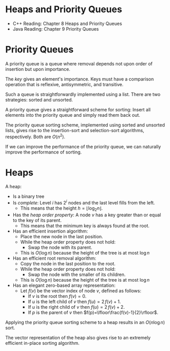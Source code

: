# Heaps and Priority Queues

- C++ Reading: Chapter 8 Heaps and Priority Queues
- Java Reading: Chapter 9 Priority Queues

# Priority Queues

A priority queue is a queue where removal depends not upon order of insertion but upon importance.

The *key* gives an element's importance. Keys must have a comparison operation that is reflexive, antisymmetric, and transitive.

Such a queue is straightforwardly implemented using a list. There are two strategies: sorted and unsorted.

A priority queue gives a straightforward scheme for sorting: Insert all elements into the priority queue and simply read them back out.

The priority queue sorting scheme, implemented using sorted and unsorted lists, gives rise to the insertion-sort and selection-sort algorithms, respectively. Both are $O(n^2)$.

If we can improve the performance of the priority queue, we can naturally improve the performance of sorting.

# Heaps

A heap:

- Is a binary tree
- Is *complete*: Level $i$ has $2^i$ nodes and the last level fills from the left.
	- This means that the height $h=\lfloor\log_2 n\rfloor$.
- Has the *heap order property*: A node $v$ has a key greater than or equal to the key of its parent.
	- This means that the minimum key is always found at the root.
- Has an efficient insertion algorithm:
	- Place the new node in the last position.
	- While the heap order property does not hold:
		- Swap the node with its parent.
	- This is $O(\log n)$ because the height of the tree is at most $\log n$
- Has an efficient root removal algorithm:
	- Copy the node in the last position to the root.
	- While the heap order property does not hold:
		- Swap the node with the smaller of its children.
	- This is $O(\log n)$ because the height of the tree is at most $\log n$
- Has an elegant zero-based array representation:
	- Let $f(v)$ be the vector index of node $v$, defined as follows:
		- If $v$ is the root then $f(v)=0$.
		- If $u$ is the left child of $v$ then $f(u)=2\,f(v)+1$.
		- If $u$ is the right child of $v$ then $f(u)=2\,f(v)+2$.
		- If $p$ is the parent of $v$ then $f(p)=\lfloor\frac{f(v)-1}{2}\rfloor$.

Applying the priority queue sorting scheme to a heap results in an $O(n\log n)$ sort.

The vector representation of the heap also gives rise to an extremely efficient in-place sorting algorithm.